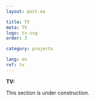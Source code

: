 ```yaml
---
layout: post-ea

title: TV
meta: TV
logo: tv.svg
order: 3

category: projects

lang: en
ref: tv
---
```


**TV:**

This section is under construction.
